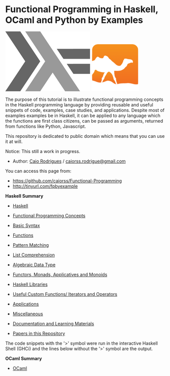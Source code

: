 # Functional Programming in Haskell, OCaml and Python by Examples

<!--
@TODO: Add the creative commons public domain logo.
@TODO: Update papers repository
-->

<a href="https://www.haskell.org"><img src="haskell/images/haskellLogo.png"/></a>  <a href="https://ocaml.org"><img src="ocaml/images/ocamlogo.png" width="30%" /></a>

<!--
![](ocaml/images/ocamlogo.png)
-->

The purpose of this tutorial is to illustrate functional programming concepts in the Haskell programming language by providing reusable and useful snippets of code, examples, case studies, and applications. Despite most of examples examples be in Haskell, it can be applied to any language which the functions are first class citizens, can be passed as arguments, returned from functions like Python, Javascript.

This repository is dedicated to public domain which means that you can use it at will. 

Notice: This still a work in progress.

* Author:   [Caio Rodrigues](https://www.linkedin.com/in/caiorodrigues) / caiorss.rodrigue@gmail.com 

You can access this page from:

* https://github.com/caiorss/Functional-Programming
* http://tinyurl.com/fpbyexample

**Haskell Summary**

* [Haskell](haskell/Haskell.md)
* [Functional Programming Concepts](haskell/Functional_Programming_Concepts.md)
* [Basic Syntax](haskell/Basic_Syntax.md)
* [Functions](haskell/Functions.md)
* [Pattern Matching](haskell/Pattern_Matching.md)
* [List Comprehension](haskell/List_Comprehension.md)
* [Algebraic Data Type](haskell/Algebraic_Data_Types.md)
* [Functors, Monads, Applicatives and Monoids](haskell/Functors__Monads__Applicatives_and_Monoids.md)
* [Haskell Libraries](haskell/Libraries.md)

* [Useful Custom Functions/ Iterators and Operators](haskell/Useful_Custom_Functions__Iterators_and_Operators.md)
* [Applications](haskell/Applications.md)

* [Miscellaneous](haskell/Miscellaneous.md)

* [Documentation and Learning Materials](haskell/Documentation_and_Learning_Materials.md)

* [Papers in this Repository](papers/README.md)


The code snippets with the '>' symbol were run in the interactive Haskell Shell (GHCi) and the lines below without the '>' symbol are the output.

**OCaml Summary**

* [OCaml](ocaml/README.md)
